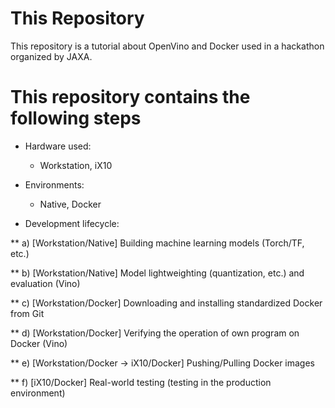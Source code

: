# This Repository
This repository is a tutorial about OpenVino and Docker used in a hackathon organized by JAXA.

# This repository contains the following steps

 * Hardware used:
	* Workstation, iX10

 * Environments:
	* Native, Docker

 * Development lifecycle:

  ** a) [Workstation/Native] Building machine learning models (Torch/TF, etc.)

  ** b) [Workstation/Native] Model lightweighting (quantization, etc.) and evaluation (Vino)

  ** c) [Workstation/Docker] Downloading and installing standardized Docker from Git

  ** d) [Workstation/Docker] Verifying the operation of own program on Docker (Vino)

  ** e) [Workstation/Docker → iX10/Docker] Pushing/Pulling Docker images

  ** f) [iX10/Docker] Real-world testing (testing in the production environment)

